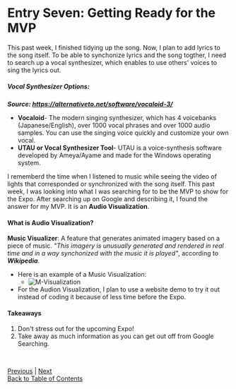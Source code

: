 # Entry Seven: Getting Ready for the MVP
This past week, I finished tidying up the song. Now, I plan to add lyrics to the song itself. To be able to synchonize
lyrics and the song togther, I need to search up a vocal synthesizer, which enables to use others' voices to sing the 
lyrics out.

##### Vocal Synthesizer Options:
***Source: https://alternativeto.net/software/vocaloid-3/***
+ **Vocaloid**- The modern singing synthesizer, which has 4 voicebanks (Japanese/English), over 1000 vocal phrases and
over 1000 audio samples. You can use the singing voice quickly and customize your own vocal.
+ **UTAU or Vocal Synthesizer Tool**- UTAU is a voice-synthesis software developed by Ameya/Ayame and made for the Windows operating system.

I rememberd the time when I listened to music while seeing the video of lights that corresponded or synchronized with the
song itself. This past week, I was looking into what I was searching for to be the MVP to show for the Expo. After
searching up on Google and describing it, I found the answer for my MVP. It is an **Audio Visualization**.

#### What is Audio Visualization?
**Music Visualizer**: A feature that generates animated imagery based on a piece of music. *"This imagery is unusually generated and rendered in real time and in a way 
synchonized with the music it is played"*, according to ***Wikipedia***.

+ Here is an example of a Music Visualization:
    + ![M-Visualization]()
+ For the Audion Visualization, I plan to use a website demo to try it out instead of coding it because of less time before the Expo.
#### Takeaways
1. Don't stress out for the upcoming Expo!
2. Take away as much information as you can get out off from Google Searching.
<br>

[Previous](entry06.md) | [Next](entry08.md) <br>
[Back to Table of Contents](https://github.com/victoriaf6656/independent-study)